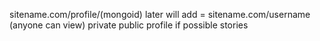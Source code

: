 sitename.com/profile/(mongoid) later will add = sitename.com/username (anyone can view)
private public profile if possible
stories